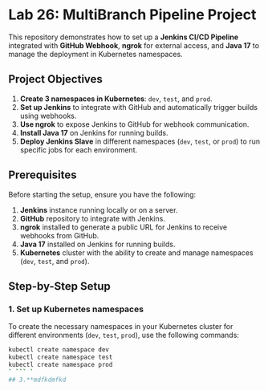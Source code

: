 # Lab 26: MultiBranch Pipeline Project

This repository demonstrates how to set up a **Jenkins CI/CD Pipeline** integrated with **GitHub Webhook**, **ngrok** for external access, and **Java 17** to manage the deployment in Kubernetes namespaces.

## Project Objectives
1. **Create 3 namespaces in Kubernetes**: `dev`, `test`, and `prod`.
2. **Set up Jenkins** to integrate with GitHub and automatically trigger builds using webhooks.
3. **Use ngrok** to expose Jenkins to GitHub for webhook communication.
4. **Install Java 17** on Jenkins for running builds.
5. **Deploy Jenkins Slave** in different namespaces (`dev`, `test`, or `prod`) to run specific jobs for each environment.

## Prerequisites
Before starting the setup, ensure you have the following:
1. **Jenkins** instance running locally or on a server.
2. **GitHub** repository to integrate with Jenkins.
3. **ngrok** installed to generate a public URL for Jenkins to receive webhooks from GitHub.
4. **Java 17** installed on Jenkins for running builds.
5. **Kubernetes** cluster with the ability to create and manage namespaces (`dev`, `test`, and `prod`).

## Step-by-Step Setup

### 1. Set up Kubernetes namespaces
To create the necessary namespaces in your Kubernetes cluster for different environments (`dev`, `test`, `prod`), use the following commands:

```bash
kubectl create namespace dev
kubectl create namespace test
kubectl create namespace prod
` ``` `
## 3.**mdfkdmfkd
